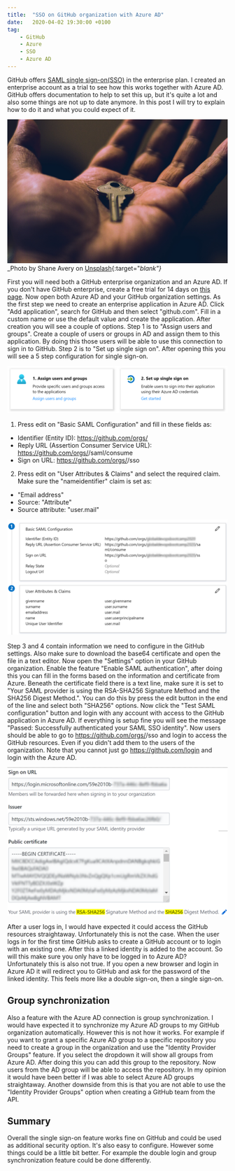```yaml
---
title:  "SSO on GitHub organization with Azure AD"
date:   2020-04-02 19:30:00 +0100
tag: 
    - GitHub
    - Azure
    - SSO
    - Azure AD
---
```


GitHub offers [SAML single sign-on(SSO)](https://help.github.com/en/github/authenticating-to-github/about-authentication-with-saml-single-sign-on) in the enterprise plan. I created an enterprise account as a trial to see how this works together with Azure AD. GitHub offers documentation to help to set this up, but it's quite a lot and also some things are not up to date anymore. In this post I will try to explain how to do it and what you could expect of it.

![picture](/assets/20200402/shane-avery-OHnvp41aDzE-unsplash.jpg)
_Photo by Shane Avery on [Unsplash](https://unsplash.com/photos/OHnvp41aDzE){:target="_blank"}_

First you will need both a GitHub enterprise organization and an Azure AD. If you don't have GitHub enterprise, create a free trial for 14 days on [this page](https://github.com/enterprise). Now open both Azure AD and your GitHub organization settings. As the first step we need to create an enterprise application in Azure AD. Click "Add application", search for GitHub and then select "github.com". Fill in a custom name or use the default value and create the application. After creation you will see a couple of options. Step 1 is to "Assign users and groups". Create a couple of users or groups in AD and assign them to this application. By doing this those users will be able to use this connection to sign in to GitHub. Step 2 is to "Set up single sign on". After opening this you will see a 5 step configuration for single sign-on.

![picture](/assets/20200402/AzureAD-Overview.png)

1. Press edit on "Basic SAML Configuration" and fill in these fields as:
- Identifier (Entity ID): https://github.com/orgs/<organizationname>
- Reply URL (Assertion Consumer Service URL): https://github.com/orgs/<organizationname>/saml/consume
- Sign on URL: https://github.com/orgs/<organizationname>/sso

2. Press edit on "User Attributes & Claims" and select the required claim. Make sure the "nameidentifier" claim is set as:
- "Email address"
- Source: "Attribute"
- Source attribute: "user.mail"

![picture](/assets/20200402/AzureAD-Settings.png)

Step 3 and 4 contain information we need to configure in the GitHub settings. Also make sure to download the base64 certificate and open the file in a text editor. Now open the "Settings" option in your GitHub organization. Enable the feature "Enable SAML authentication", after doing this you can fill in the forms based on the information and certificate from Azure. Beneath the certificate field there is a text line, make sure it is set to "Your SAML provider is using the RSA-SHA256 Signature Method and the SHA256 Digest Method.". You can do this by press the edit button in the end of the line and select both "SHA256" options.
Now click the "Test SAML configuration" button and login with any account with access to the GitHub application in Azure AD. If everything is setup fine you will see the message "Passed: Successfully authenticated your SAML SSO identity". Now users should be able to go to https://github.com/orgs/<organizationname>/sso and login to access the GitHub resources. Even if you didn't add them to the users of the organization. Note that you cannot just go https://github.com/login and login with the Azure AD.

![picture](/assets/20200402/GitHub-Security.png)

After a user logs in, I would have expected it could access the GitHub resources straightaway. Unfortunately this is not the case. When the user logs in for the first time GitHub asks to create a GitHub account or to login with an existing one. After this a linked identity is added to the account. So will this make sure you only have to be logged in to Azure AD? Unfortunately this is also not true. If you open a new browser and login in Azure AD it will redirect you to GitHub and ask for the password of the linked identity. This feels more like a double sign-on, then a single sign-on.

## Group synchronization
Also a feature with the Azure AD connection is group synchronization. I would have expected it to synchronize my Azure AD groups to my GitHub organization automatically. However this is not how it works. For example if you want to grant a specific Azure AD group to a specific repository you need to create a group in the organization and use the "Identity Provider Groups" feature. If you select the dropdown it will show all groups from Azure AD. After doing this you can add this group to the repository. Now users from the AD group will be able to access the repository. In my opinion it would have been better if I was able to select Azure AD groups straightaway. Another downside from this is that you are not able to use the "Identity Provider Groups" option when creating a GitHub team from the API.

## Summary
Overall the single sign-on feature works fine on GitHub and could be used as additional security option. It's also easy to configure. However some things could be a little bit better. For example the double login and group synchronization feature could be done differently. 